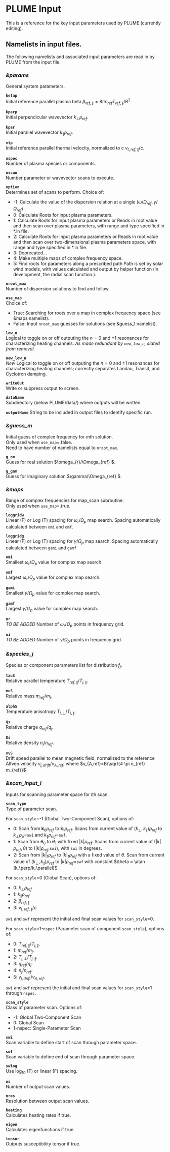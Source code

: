 # PLUME Input

This is a reference for the key input parameters used by PLUME (currently editing).

## Namelists in input files.

The following namelists and associated input parameters are read in by PLUME from the input file.

### *&params*  
General system parameters.

**`betap`**  
Initial reference parallel plasma beta $\beta_{ref,\parallel} = 8 \pi n_{ref} T_{ref,\parallel}/B^2$.

**`kperp`**  
Initial perpendicular wavevector $k_{\perp} \rho_{ref}$.

**`kpar`**  
Initial parallel wavevector $k_{\parallel} \rho_{ref}$.

**`vtp`**  
Initial reference parallel thermal velocity, normalized to c $v_{t,ref,\parallel}/c$.

**`nspec`**   
Number of plasma species or components.

**`nscan`**   
Number parameter or wavevector scans to execute.

**`option`**   
Determines set of scans to perform. Choice of:

- -1: Calculate the value of the dispersion relation
      at a single $(\omega/\Omega_{ref}, \gamma/\Omega_{ref})$
-  0: Calculate Roots for input plasma parameters.
-  1: Calculate Roots for input plasma parameters or Reads in root value
      and then scan over plasma parameters, with range and type specified in *.in file.
-  2: Calculate Roots for input plasma parameters or Reads in root value
      and then scan over two-dimensional plasma parameters space,
      with range and type specified in *.in file.
-  3: Deprecated...
-  4: Make multiple maps of complex frequency space.
-  5: Find roots for parameters along a prescribed path
      Path is set by solar wind models, with values calculated and
      output by helper function (in development, the radial scan function.).

**`nroot_max`**   
Number of dispersion solutions to find and follow.

**`use_map`**   
Choice of:  

- True: Searching for roots over a map in complex frequency space (see &maps namelist).  
- False: Input `nroot_max` guesses for solutions (see &guess_1 namelist).

**`low_n`**  
Logical to toggle on or off outputing the $n=0$ and $\pm 1$ resonances for
characterizing heating channels. *As made redundant by `new_low_n`, slated from removal.*

**`new_low_n`**  
*New* Logical to toggle on or off outputing the $n=0$ and $\pm 1$ resonances for
characterizing heating channels; correctly separates Landau, Transit, and Cyclotron damping.

**`writeOut`**  
Write or suppress output to screen.

**`dataName`**  
Subdirectory (below PLUME/data/) where outputs will be written.

**`outputName`**
String to be included in output files to identify specific run.

### *&guess_m*  
Initial guess of complex frequency for $m$th solution.  
Only used when `use_map`=.false.  
Need to have number of namelists equal to `nroot_max`.

**`g_om`**  
Guess for real solution $\omega_{r}/\Omega_{ref} $.

**`g_gam`**  
Guess for imaginary solution $\gamma/\Omega_{ref} $.


### *&maps*  
Range of complex frequencies for map_scan subroutine.  
Only used when `use_map`=.true.

**`loggridw`**  
Linear (F) or Log (T) spacing for $\omega_{r}/\Omega_{p}$ map search.
Spacing automatically calculated between `omi` and `omf`.  

**`loggridg`**  
Linear (F) or Log (T) spacing for $\gamma/\Omega_{p}$ map search.
Spacing automatically calculated between `gami` and `gamf`  

**`omi`**  
Smallest $\omega_{r}/\Omega_{p}$ value for complex map search.

**`omf`**  
Largest $\omega_{r}/\Omega_{p}$ value for complex map search.

**`gami`**      
Smallest $\gamma/\Omega_{p}$ value for complex map search.

**`gamf`**  
Largest $\gamma/\Omega_{p}$ value for complex map search.

**`nr`**  
*TO BE ADDED* Number of $\omega_{r}/\Omega_{p}$ points in frequency grid.

**`ni`**  
*TO BE ADDED* Number of $\gamma/\Omega_{p}$ points in frequency grid.

### *&species_j*  
Species or component parameters list for distribution $f_{j}$.

**`tauS`**  
Relative parallel temperature $T_{ref,\parallel}/T_{j,\parallel}$.

**`muS`**  
Relative mass $m_{ref}/m_{j}$.

**`alphS`**  
Temperature anisotropy $T_{j,\perp}/T_{j,\parallel}$.

**`Qs`**  
Relative charge $q_{ref}/q_{j}$.

**`Ds`**  
Relative density $n_{j}/n_{ref}$.

**`vvS`**  
Drift speed parallel to mean magnetic field, normalized to the reference Alfven velocity  $v_{j,drift}/v_{A,ref}$, where $v_{A,ref}=B/\sqrt{4 \pi n_{ref} m_{ref}}$


### *&scan_input_l*
Inputs for scanning parameter space for $l$th scan.  

**`scan_type`**  
Type of parameter scan.

For `scan_style`=-1 (Global Two-Component Scan), options of:
- 0: Scan from $\textbf{k}_0 \rho_{ref}$ to $\textbf{k}_1 \rho_{ref}$. Scans from current value of $(k_\perp,k_\parallel) \rho_{ref}$ to $k_\perp \rho_p$=`swi` and $k_\parallel \rho_{ref}$=`swf`.
- 1: Scan from $\theta_0$ to $\theta_1$ with fixed $|k|\rho_{ref}$. Scans from current value of $(|k|\rho_{ref},\theta)$ to $(|k|\rho_{ref},$`swi`$)$, with `swi` in degrees.
- 2: Scan from $|k|_1\rho_{ref}$ to $|k|_1\rho_{ref}$ with a fixed value of $\theta$. Scan from current value of $(k_\perp,k_\parallel) \rho_{ref}$ to $|k|\rho_{ref}$=`swf` with constant $\theta = \atan (k_\perp/k_\parallel)$.

For `scan_style`=0 (Global Scan), options of:

- 0: $k_\perp \rho_{ref}$
- 1: $k_\parallel \rho_{ref}$
- 2: $\beta_{ref,\parallel}$
- 3: $v_{t,ref,\parallel}/c$

`swi` and `swf` represent the initial and final scan values for `scan_style`=0.

For `scan_style`=1-`nspec` (Parameter scan of component `scan_style`), options of:

- 0: $T_{ref,\parallel}/T_{j,\parallel}$.
- 1: $m_{ref}/m_{j}$.
- 2: $T_{j,\perp}/T_{j,\parallel}$.
- 3: $q_{ref}/q_{j}$.
- 4: $n_{j}/n_{ref}$.
- 5: $v_{j,drift}/v_{A,ref}$.

`swi` and `swf` represent the initial and final scan values for `scan_style`=1 through `nspec`.

**`scan_style`**  
Class of parameter scan. Options of:

- -1: Global Two-Component Scan
- 0: Global Scan
- 1-nspec: Single-Parameter Scan

**`swi`**  
Scan variable to define start of scan through parameter space.

**`swf`**  
Scan variable to define end of scan through parameter space.

**`swlog`**  
Use $\log_{10}$ (T) or linear (F) spacing.

**`ns`**  
Number of output scan values.

**`nres`**  
Resolution between output scan values.

**`heating`**  
Calculates heating rates if true.

**`eigen`**  
Calculates eigenfunctions if true.

**`tensor`**  
Outputs susceptibility tensor if true.     
